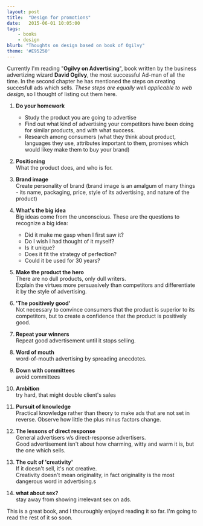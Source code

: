 ```yaml
---
layout: post
title:  "Design for promotions"
date:   2015-06-01 10:05:00
tags:
    - books
    - design
blurb: "Thoughts on design based on book of Ogilvy"
theme: '#E95250'
---
```


<!-- <style>strong{color:#f06;}</style> -->

Currently I'm reading "**Ogilvy on Advertising**", book written by the business advertizing wizard **David Ogilvy**, the most successful Ad-man of all the time. In the second chapter he has mentioned the steps on creating succesfull ads which sells. *These steps are equally well applicable to web design*, so I thought of listing out them here.

1. **Do your homework**
    - Study the product you are going to advertise
    - Find out what kind of advertising your competitors have been doing for similar products, and with what success.
    - Research among consumers (what they think about product, languages they use, attributes important to them, promises which would likey make them to buy your brand)

2. **Positioning**<br>
    What the product does, and who is for.

3. **Brand image**<br>
    Create personality of brand (brand image is an amalgum of many things - its name, packaging, price, style of its advertising, and nature of the product)

4. **What's the big idea**<br>
    Big ideas come from the unconscious. These are the questions to recognize a big idea:
    - Did it make me gasp when I first saw it?
    - Do I wish I had thought of it myself?
    - Is it unique?
    - Does it fit the strategy of perfection?
    - Could it be used for 30 years?

5. **Make the product the hero**<br>
    There are no dull products, only dull writers. <br>Explain the virtues more persuasively than competitors and differentiate it by the style of advertising.

6. **'The positively good'**<br>
    Not necessary to convince consumers that the product is superior to its competitors, but to create a confidence that the product is positively good.

7. **Repeat your winners**<br>
    Repeat good advertisement until it stops selling.

8. **Word of mouth**<br>
    word-of-mouth advertising by spreading anecdotes.

9. **Down with committees**<br>
    avoid committees

10. **Ambition**<br>
    try hard, that might double client's sales

11. **Pursuit of knowledge**<br>
    Practical knowledge rather than theory to make ads that are not set in reverse. Observe how little the plus minus factors change.

12. **The lessons of direct response**<br>
    General advertisers v/s direct-response advertisers. <br>Good advertisement isn't about how charming, witty and warm it is, but the one which sells.

13. **The cult of 'creativity'**<br>
    If it doesn't sell, it's not creative. <br>Creativity doesn't mean originality, in fact originality is the most dangerous word in advertising.s

14. **what about sex?**<br>
    stay away from showing irrelevant sex on ads.


This is a great book, and I thouroughly enjoyed reading it so far. I'm going to read the rest of it so soon.
